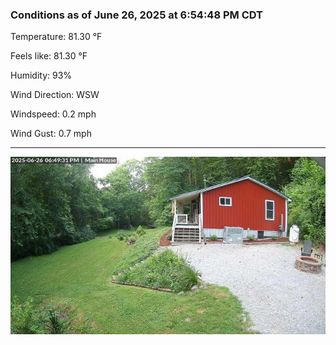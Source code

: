 ### Conditions as of June 26, 2025 at 6:54:48 PM CDT 

Temperature: 81.30 &deg;F

Feels like: 81.30 &deg;F

Humidity: 93%

Wind Direction: WSW

Windspeed: 0.2 mph

Wind Gust: 0.7 mph

---

<img src="./images/latest.jpeg"/>

